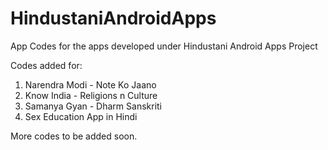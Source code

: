 # HindustaniAndroidApps
App Codes for the apps developed under Hindustani Android Apps Project

Codes added for: 

1. Narendra Modi - Note Ko Jaano
2. Know India - Religions n Culture
3. Samanya Gyan - Dharm Sanskriti
4. Sex Education App in Hindi

More codes to be added soon.
